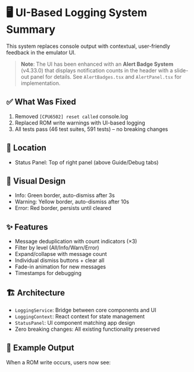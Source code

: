 # 🖥️ UI-Based Logging System Summary

This system replaces console output with contextual, user-friendly feedback in the emulator UI.

> **Note**: The UI has been enhanced with an **Alert Badge System** (v4.33.0) that displays notification counts in the header with a slide-out panel for details. See `AlertBadges.tsx` and `AlertPanel.tsx` for implementation.

## ✅ What Was Fixed

1. Removed `[CPU6502] reset called` console.log
2. Replaced ROM write warnings with UI-based logging
3. All tests pass (46 test suites, 591 tests) – no breaking changes

## 📍 Location

- Status Panel: Top of right panel (above Guide/Debug tabs)

## 🎨 Visual Design

- Info: Green border, auto-dismiss after 3s
- Warning: Yellow border, auto-dismiss after 10s
- Error: Red border, persists until cleared

## ✨ Features

- Message deduplication with count indicators (×3)
- Filter by level (All/Info/Warn/Error)
- Expand/collapse with message count
- Individual dismiss buttons + clear all
- Fade-in animation for new messages
- Timestamps for debugging

## 🏗️ Architecture

- `LoggingService`: Bridge between core components and UI
- `LoggingContext`: React context for state management
- `StatusPanel`: UI component matching app design
- Zero breaking changes: All existing functionality preserved

## 🧪 Example Output

When a ROM write occurs, users now see:

